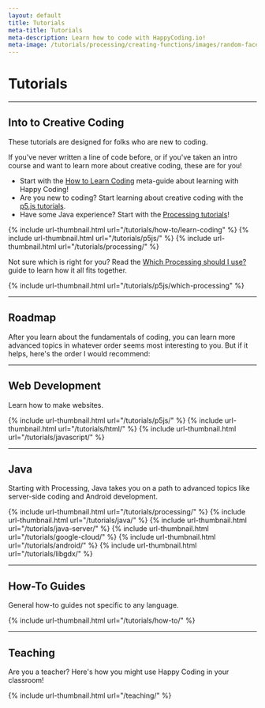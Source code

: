 ```yaml
---
layout: default
title: Tutorials
meta-title: Tutorials
meta-description: Learn how to code with HappyCoding.io!
meta-image: /tutorials/processing/creating-functions/images/random-faces-2.png
---
```


# Tutorials

---

## Into to Creative Coding

These tutorials are designed for folks who are new to coding.

If you've never written a line of code before, or if you've taken an intro course and want to learn more about creative coding, these are for you!

- Start with the [How to Learn Coding](/tutorials/how-to/learn-coding) meta-guide about learning with Happy Coding!
- Are you new to coding? Start learning about creative coding with the [p5.js tutorials](/tutorials/p5js).
- Have some Java experience? Start with the [Processing tutorials](/tutorials/processing)!

<div class="thumbnail-link-container">
{% include url-thumbnail.html url="/tutorials/how-to/learn-coding" %}
{% include url-thumbnail.html url="/tutorials/p5js/" %}
{% include url-thumbnail.html url="/tutorials/processing/" %}
</div>


Not sure which is right for you? Read the [Which Processing should I use?](/tutorials/p5js/which-processing) guide to learn how it all fits together.

<div class="thumbnail-link-container">
{% include url-thumbnail.html url="/tutorials/p5js/which-processing" %}
<div style="width: 200px;"></div>
<div style="width: 200px;"></div>
</div>

---

## Roadmap

After you learn about the fundamentals of coding, you can learn more advanced topics in whatever order seems most interesting to you. But if it helps, here's the order I would recommend:

<object data="/tutorials/images/tutorial-path.svg"
    type="image/svg+xml" alt="tutorial path"></object>

---

## Web Development

Learn how to make websites.

<div class="thumbnail-link-container">
{% include url-thumbnail.html url="/tutorials/p5js/" %}
{% include url-thumbnail.html url="/tutorials/html/" %}
{% include url-thumbnail.html url="/tutorials/javascript/" %}
</div>

---

## Java

Starting with Processing, Java takes you on a path to advanced topics like server-side coding and Android development.

<div class="thumbnail-link-container">
{% include url-thumbnail.html url="/tutorials/processing/" %}
{% include url-thumbnail.html url="/tutorials/java/" %}
{% include url-thumbnail.html url="/tutorials/java-server/" %}
{% include url-thumbnail.html url="/tutorials/google-cloud/" %}
{% include url-thumbnail.html url="/tutorials/android/" %}
{% include url-thumbnail.html url="/tutorials/libgdx/" %}
</div>

---

## How-To Guides

General how-to guides not specific to any language.

{% include url-thumbnail.html url="/tutorials/how-to/" %}

---

## Teaching

Are you a teacher? Here's how you might use Happy Coding in your classroom!

{% include url-thumbnail.html url="/teaching/" %}
